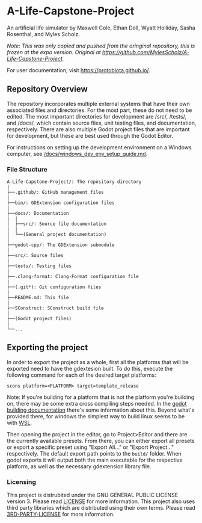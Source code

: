 # A-Life-Capstone-Project
An artificial life simulator by Maxwell Cole, Ethan Doll, Wyatt Holliday, Sasha Rosenthal, and Myles Scholz.

*Note: This was only copied and pushed from the oringinal repository, this is frozen at the expo version. Original at https://github.com/MylesScholz/A-Life-Capstone-Project.*

For user documentation, visit https://protobiota.github.io/.

## Repository Overview
The repository incorporates multiple external systems that have their own associated files and directories. For the most part, these do not need to be edited. The most important directories for development are /src/, /tests/, and /docs/, which contain source files, unit testing files, and documentation, respectively. There are also multiple Godot project files that are important for development, but these are best used through the Godot Editor.

For instructions on setting up the development environment on a Windows computer, see [/docs/windows_dev_env_setup_guide.md](/docs/windows_dev_env_setup_guide.md).

### File Structure
```
A-Life-Capstone-Project/: The repository directory
|
├──.github/: GitHub management files
|
├──bin/: GDExtension configuration files
|
├──docs/: Documentation
|  |
│  ├──src/: Source file documentation
|  |
│  └──(General project documentation)
│
├──godot-cpp/: The GDExtension submodule
|
├──src/: Source files
|
├──tests/: Testing files
|
├──.clang-format: Clang-Format configuration file
|
├──(.git*): Git configuration files
|
├──README.md: This file
|
├──SConstruct: SConstruct build file
|
├──(Godot project files)
|
└──...
```

## Exporting the project

In order to export the project as a whole, first all the platforms that will be exported need to have the gdextesion built. To do this, execute the following command for each of the desired target platforms:
```
scons platform=<PLATFORM> target=template_release
```
Note: If you're building for a platform that is not the platform you're building on, there may be some extra cross compiling steps needed. In the [godot building documentation](https://docs.godotengine.org/en/stable/contributing/development/compiling/index.html#building-for-target-platforms) there's some information about this. Beyond what's provided there, for windows the simplest way to build linux seems to be with [WSL](https://learn.microsoft.com/en-us/windows/wsl/install).

Then opening the project in the editor, go to Project>Editor and there are the currently available presets. From there, you can either export all presets or export a specific preset using "Export All..." or "Export Project..." respectively. The default export path points to the `build/` folder. When godot exports it will output both the main executable for the respective platform, as well as the necessary gdextension library file.

### Licensing

This project is distrubited under the GNU GENERAL PUBLIC LICENSE version 3. Please read [LICENSE](/LICENSE) for more information. This project also uses third party libraries which are distributed using their own terms. Please read [3RD-PARTY-LICENSE](/3RD-PARTY-LICENSE) for more information.
